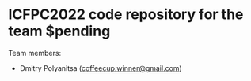 # ICFPC2022 code repository for the team $pending

Team members:
  - Dmitry Polyanitsa (coffeecup.winner@gmail.com)
